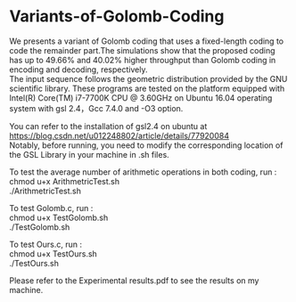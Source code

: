 # Variants-of-Golomb-Coding
We presents a variant of Golomb coding that uses a fixed-length coding to code the remainder part.The simulations show that the proposed coding has up to 49.66% and 40.02% higher throughput than Golomb coding in encoding and decoding, respectively.  
The input sequence follows the geometric distribution provided by the GNU scientific library. These programs are tested on the platform equipped with Intel(R) Core(TM) i7-7700K CPU @ 3.60GHz on Ubuntu 16.04 operating system with gsl 2.4，Gcc 7.4.0 and -O3 option.  

You can refer to the installation of gsl2.4 on ubuntu at https://blog.csdn.net/u012248802/article/details/77920084  
Notably, before running, you need to modify the corresponding location of the GSL Library in your machine in .sh files.

To test the average number of arithmetic operations in both coding, run :  
chmod u+x ArithmetricTest.sh  
./ArithmetricTest.sh  

To test Golomb.c, run :   
chmod u+x TestGolomb.sh  
./TestGolomb.sh  

To test Ours.c, run :  
chmod u+x TestOurs.sh  
./TestOurs.sh  

Please refer to the Experimental results.pdf to see the results on my machine.
